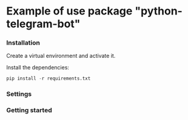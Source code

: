 # Example of use package "python-telegram-bot"


### Installation
Create a virtual environment and activate it.

Install the dependencies:
```python
pip install -r requirements.txt
```

### Settings

### Getting started
